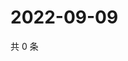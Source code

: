 # 2022-09-09

共 0 条

<!-- BEGIN WEIBO -->
<!-- 最后更新时间 Fri Sep 09 2022 05:16:35 GMT+0800 (China Standard Time) -->

<!-- END WEIBO -->
